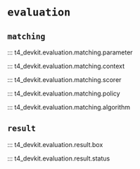 # `evaluation`

## `matching`

<!-- prettier-ignore-start -->
::: t4_devkit.evaluation.matching.parameter

::: t4_devkit.evaluation.matching.context

::: t4_devkit.evaluation.matching.scorer

::: t4_devkit.evaluation.matching.policy

::: t4_devkit.evaluation.matching.algorithm
<!-- prettier-ignore-end -->

## `result`

<!-- prettier-ignore-start -->
::: t4_devkit.evaluation.result.box

::: t4_devkit.evaluation.result.status
<!-- prettier-ignore-end -->
